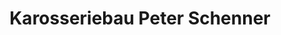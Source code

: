 ---
title: "Karosseriebau Peter Schenner"
url: /dreieich/karosseriebau-peter-schenner/
shop: Autowerkstatt
---